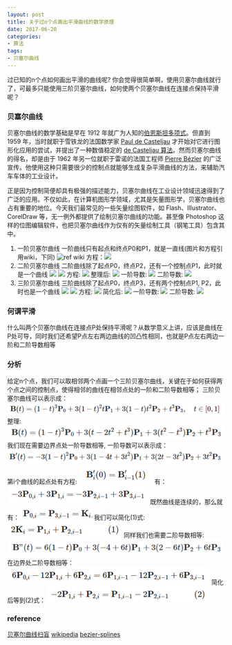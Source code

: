 ```yaml
---
layout: post
title: 关于过n个点画出平滑曲线的数学原理
date: 2017-06-20
categories:
- 算法
tags:
- 贝塞尔曲线
---
```


过已知的n个点如何画出平滑的曲线呢? 你会觉得很简单啊，使用贝塞尔曲线就行了，可最多只能使用三阶贝塞尔曲线，如何使两个贝塞尔曲线在连接点保持平滑呢？
<!-- more -->

### 贝塞尔曲线
贝塞尔曲线的数学基础是早在 1912 年就广为人知的[伯恩斯坦多项式](http://en.wikipedia.org/wiki/Bernstein_polynomial)。但直到 1959 年，当时就职于雪铁龙的法国数学家 [Paul de Casteljau](http://en.wikipedia.org/wiki/Paul_de_Casteljau) 才开始对它进行图形化应用的尝试，并提出了一种数值稳定的 [de Casteljau 算法](http://en.wikipedia.org/wiki/De_Casteljau's_algorithm)。然而贝塞尔曲线的得名，却是由于 1962 年另一位就职于雷诺的法国工程师 [Pierre Bézier](http://en.wikipedia.org/wiki/Pierre_B%C3%A9zier) 的广泛宣传。他使用这种只需要很少的控制点就能够生成复杂平滑曲线的方法，来辅助汽车车体的工业设计。

正是因为控制简便却具有极强的描述能力，贝塞尔曲线在工业设计领域迅速得到了广泛的应用。不仅如此，在计算机图形学领域，尤其是矢量图形学，贝塞尔曲线也占有重要的地位。今天我们最常见的一些矢量绘图软件，如 Flash、Illustrator、CorelDraw 等，无一例外都提供了绘制贝塞尔曲线的功能。甚至像 Photoshop 这样的位图编辑软件，也把贝塞尔曲线作为仅有的矢量绘制工具（钢笔工具）包含其中。

1. 一阶贝塞尔曲线
一阶曲线只有起点和终点P0和P1，就是一直线(图片和方程引用wiki，下同)
![ref wiki](https://upload.wikimedia.org/wikipedia/commons/0/00/B%C3%A9zier_1_big.gif)
方程：![](https://wikimedia.org/api/rest_v1/media/math/render/svg/c4fc84477f3a6c6b6d021bba47ba457e7092c802)
2.  二阶贝塞尔曲线
二阶曲线除了起点P0，终点P2，还有一个控制点P1，此时就是一个曲线
![](https://upload.wikimedia.org/wikipedia/commons/6/6b/B%C3%A9zier_2_big.svg)
![](https://upload.wikimedia.org/wikipedia/commons/3/3d/B%C3%A9zier_2_big.gif)
方程:
![](https://wikimedia.org/api/rest_v1/media/math/render/svg/d198fcc2309af8ef4d56a45b3b4a9eefde048635)
整理后:
![](https://wikimedia.org/api/rest_v1/media/math/render/svg/05aa724a6da0e00bcce53ec6510c8ae479aea5c3)
一阶导数:
![](https://wikimedia.org/api/rest_v1/media/math/render/svg/698bc1454fe7abf7c01ff47ef9b26665446eb67c)
二阶导数:
![](https://wikimedia.org/api/rest_v1/media/math/render/svg/643814cb6f9e5f323e03112f5653e428a5c788f4)
3. 三阶贝塞尔曲线
三阶曲线除了起点P0，终点P3，还有两个控制点P1, P2，此时也是一个曲线
![](https://upload.wikimedia.org/wikipedia/commons/8/89/B%C3%A9zier_3_big.svg)
![](https://upload.wikimedia.org/wikipedia/commons/d/db/B%C3%A9zier_3_big.gif)
方程:
![](https://wikimedia.org/api/rest_v1/media/math/render/svg/6bc6ed7d58a9c9727a80878258754f9f79b472df)
简化后:
![](https://wikimedia.org/api/rest_v1/media/math/render/svg/504c44ca5c5f1da2b6cb1702ad9d1afa27cc1ee0)
一阶导数:
![](https://wikimedia.org/api/rest_v1/media/math/render/svg/bda9197c2e77c17d90839b951cb0035d79c8d417)
二阶导数:
![](https://wikimedia.org/api/rest_v1/media/math/render/svg/fb11bad4e0889aa759ccd6f746e636d3b996b7cd)

### 何谓平滑
什么叫两个贝塞尔曲线在连接点P处保持平滑呢？从数学意义上讲，应该是曲线在P处可导，同时我们还希望P点左右两边曲线的凹凸性相同，也就是P点左右两边一阶和二阶导数相等

### 分析
给定n个点，我们可以取相邻两个点画一个三阶贝塞尔曲线，关键在于如何获得两个点之间的控制点，使得相邻的曲线在相邻点处的一阶和二阶导数相等；
三阶贝塞尔曲线可以表示成：
![](/img/2017-6-20-smooth-bezier-01.png)
整理:
![](/img/2017-6-20-smooth-bezier-02.png)
我们现在需要边界点处一阶导数相等, 一阶导数可以表示成：
![](/img/2017-6-20-smooth-bezier-03.png)
第i个曲线的起点处有方程:
![](/img/2017-6-20-smooth-bezier-04.png)
有：
![](/img/2017-6-20-smooth-bezier-05.png)
既然曲线是连续的，那么就有：
![](/img/2017-6-20-smooth-bezier-06.png)
我们可以简化(1)式:
![](/img/2017-6-20-smooth-bezier-07.png)
同样我们也需要二阶导数相等:
![](/img/2017-6-20-smooth-bezier-08.png)
在边界处二阶导数相等：
![](/img/2017-6-20-smooth-bezier-09.png)
简化后等到(2)式：
![](/img/2017-6-20-smooth-bezier-10.png)

### reference
[贝塞尔曲线扫盲](http://www.html-js.com/article/1628)
[wikipedia](https://en.wikipedia.org/wiki/B%C3%A9zier_curve)
[bezier-splines](https://www.particleincell.com/2012/bezier-splines/)